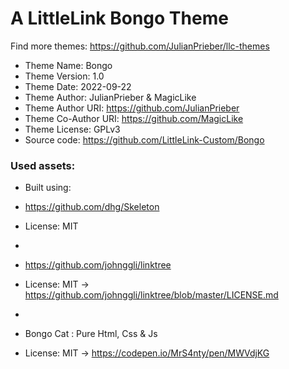 # A LittleLink Bongo Theme
Find more themes: https://github.com/JulianPrieber/llc-themes
                                                                                                                                                                         
*	Theme Name: Bongo
*	Theme Version: 1.0
*	Theme Date: 2022-09-22
*	Theme Author: JulianPrieber & MagicLike
*	Theme Author URI: https://github.com/JulianPrieber
*   Theme Co-Author URI: https://github.com/MagicLike
*	Theme License: GPLv3
*	Source code: https://github.com/LittleLink-Custom/Bongo


### Used assets:
* Built using:
* https://github.com/dhg/Skeleton
* License: MIT

*
* https://github.com/johnggli/linktree
* License: MIT -> https://github.com/johnggli/linktree/blob/master/LICENSE.md

*
* Bongo Cat : Pure Html, Css & Js
* License: MIT -> https://codepen.io/MrS4nty/pen/MWVdjKG
